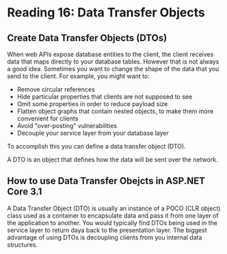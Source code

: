 # Reading 16: Data Transfer Objects

## Create Data Transfer Objects (DTOs)

When web APIs expose database entities to the client, the client receives data that maps directly to your database tables. However that is not always a good idea. Sometimes you want to change the shape of the data that you send to the client. For example, you might want to:

- Remove circular references
- Hide particular properties that clients are not supposed to see
- Omit some properties in order to reduce payload size
- Flatten object graphs that contain nested objects, to make them more convenient for clients
- Avoid "over-posting" vulnerabilities
- Decouple your service layer from your database layer

To accomplish this you can define a data transfer object (DTO).

A DTO is an object that defines how the data will be sent over the network.

## How to use Data Transfer Obejcts in ASP.NET Core 3.1

A Data Transfer Object (DTO) is usually an instance of a POCO (CLR object) class used as a container to encapsulate data and pass it from one layer of the application to another. You would typically find DTOs being used in the service layer to return daya back to the presentation layer. The biggest advantage of using DTOs is decoupling clients from you internal data structures.

